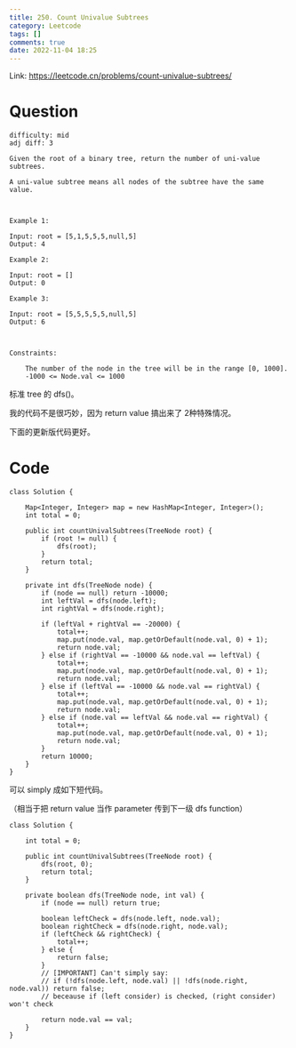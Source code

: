 ```yaml
---
title: 250. Count Univalue Subtrees
category: Leetcode
tags: []
comments: true
date: 2022-11-04 18:25
---
```




Link: https://leetcode.cn/problems/count-univalue-subtrees/

# Question

    difficulty: mid
    adj diff: 3

    Given the root of a binary tree, return the number of uni-value subtrees.

    A uni-value subtree means all nodes of the subtree have the same value.

    

    Example 1:

    Input: root = [5,1,5,5,5,null,5]
    Output: 4

    Example 2:

    Input: root = []
    Output: 0

    Example 3:

    Input: root = [5,5,5,5,5,null,5]
    Output: 6

    

    Constraints:

        The number of the node in the tree will be in the range [0, 1000].
        -1000 <= Node.val <= 1000

标准 tree 的 dfs()。

我的代码不是很巧妙，因为 return value 搞出来了 2种特殊情况。

下面的更新版代码更好。

# Code

```
class Solution {

    Map<Integer, Integer> map = new HashMap<Integer, Integer>();
    int total = 0;

    public int countUnivalSubtrees(TreeNode root) {
        if (root != null) {
            dfs(root);
        }
        return total;
    }

    private int dfs(TreeNode node) {
        if (node == null) return -10000;
        int leftVal = dfs(node.left);
        int rightVal = dfs(node.right);

        if (leftVal + rightVal == -20000) {
            total++;
            map.put(node.val, map.getOrDefault(node.val, 0) + 1);
            return node.val;
        } else if (rightVal == -10000 && node.val == leftVal) {
            total++;
            map.put(node.val, map.getOrDefault(node.val, 0) + 1);
            return node.val;
        } else if (leftVal == -10000 && node.val == rightVal) {
            total++;
            map.put(node.val, map.getOrDefault(node.val, 0) + 1);
            return node.val;
        } else if (node.val == leftVal && node.val == rightVal) {
            total++;
            map.put(node.val, map.getOrDefault(node.val, 0) + 1);
            return node.val;
        }
        return 10000;
    }
}
```

可以 simply 成如下短代码。

（相当于把 return value 当作 parameter 传到下一级 dfs function）

```
class Solution {
    
    int total = 0;

    public int countUnivalSubtrees(TreeNode root) {
        dfs(root, 0);
        return total;
    }

    private boolean dfs(TreeNode node, int val) {
        if (node == null) return true;

        boolean leftCheck = dfs(node.left, node.val);
        boolean rightCheck = dfs(node.right, node.val);
        if (leftCheck && rightCheck) {
            total++;
        } else {
            return false;
        }
        // [IMPORTANT] Can't simply say: 
        // if (!dfs(node.left, node.val) || !dfs(node.right, node.val)) return false;
        // beceause if (left consider) is checked, (right consider) won't check

        return node.val == val;
    }
}
```
